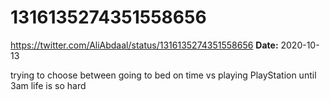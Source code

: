 # 1316135274351558656
https://twitter.com/AliAbdaal/status/1316135274351558656
**Date:** 2020-10-13

trying to choose between going to bed on time vs playing PlayStation until 3am life is so hard
